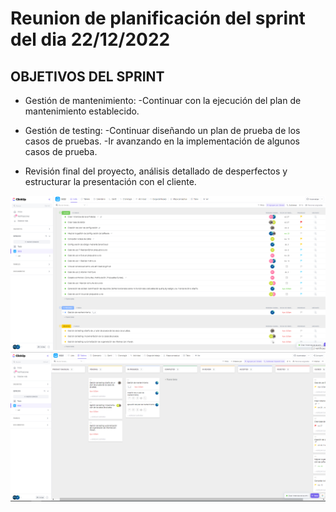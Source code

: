 # Reunion de planificación del sprint del dia 22/12/2022

## OBJETIVOS DEL SPRINT

* Gestión de mantenimiento:
    -Continuar con la ejecución del plan de mantenimiento establecido.
    
* Gestión de testing: 
    -Continuar diseñando un plan de prueba de los casos de pruebas.
    -Ir avanzando en la implementación de algunos casos de prueba.
    
* Revisión final del proyecto, análisis detallado de desperfectos y estructurar la presentación con el cliente.

![Planificación del Sprint de la semana del 22/12 al 29/12](../sprintImages/Sprint_22dic2022_lista.png)
![Planificación del Sprint de la semana del 22/12 al 29/12](../sprintImages/Sprint_22dic2022_tablero.png)
